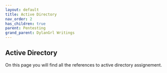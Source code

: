 ```yaml
---
layout: default
title: Active Directory
nav_order: 2
has_children: true
parent: Pentesting
grand_parent: DylanGrl Writings
---
```


## Active Directory

On this page you will find all the references to active directory assignement.





